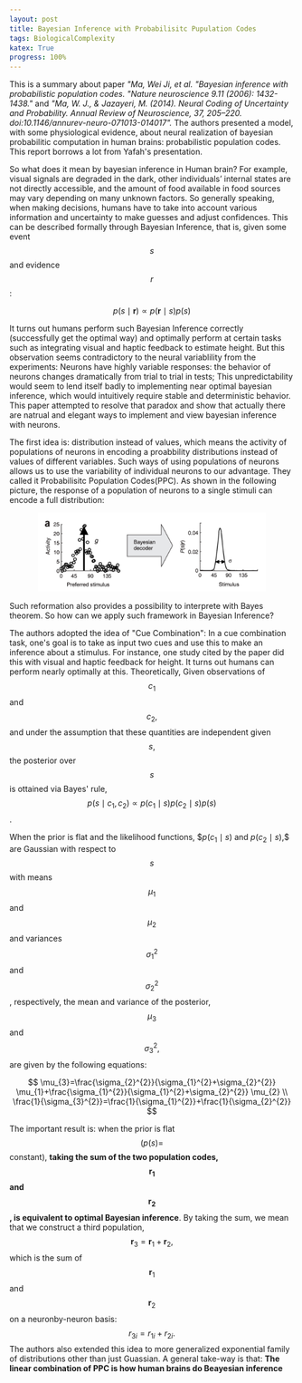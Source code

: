 ```yaml
---
layout: post
title: Bayesian Inference with Probabilisitc Pupulation Codes
tags: BiologicalComplexity
katex: True
progress: 100%
---
```

This is a summary about paper *"Ma, Wei Ji, et al. "Bayesian inference with probabilistic population codes. "Nature neuroscience 9.11 (2006): 1432-1438."* and *"Ma, W. J., & Jazayeri, M. (2014). Neural Coding of Uncertainty and Probability. Annual Review of Neuroscience, 37, 205–220. doi:10.1146/annurev-neuro-071013-014017".* The authors presented a model, with some physiological evidence, about neural realization of bayesian probabilitic computation in human brains: probabilistic population codes. This report borrows a lot from Yafah's presentation.<!--more-->


So what does it mean by bayesian inference in Human brain? For example, visual signals are degraded in the dark, other individuals’ internal states are not directly accessible, and the amount of food available in food sources may vary depending on many unknown factors. So generally speaking, when making decisions, humans have to take into account various information and uncertainty to make guesses and adjust confidences. This can be described formally through Bayesian Inference, that is, given some event $$s$$ and evidence $$r$$:

$$
p(s \mid \mathbf{r}) \propto p(\mathbf{r} \mid s) p(s)
$$

It turns out humans perform such Bayesian Inference correctly (successfully get the optimal way) and optimally perform at certain tasks such as integrating visual and haptic feedback to estimate height. But this observation seems contradictory to the neural variablility from the experiments: Neurons have highly variable responses: the behavior of neurons changes dramatically from trial to trial in tests; This unpredictability would seem to lend itself badly to implementing near optimal bayesian inference, which would intuitively require stable and deterministic behavior. This paper attempted to resolve that paradox and show that actually there are natrual and elegant ways to implement and view bayesian inference with neurons.

The first idea is: distribution instead of values, which means the activity of populations of neurons in encoding a proabbility distributions instead of values of different variables.  Such ways of using populations of neurons allows us to use the variability of individual neurons to our advantage. They called it Probabilisitc Population Codes(PPC). As shown in the following picture, the response of a population of neurons to a single stimuli can encode a full distribution:

<center><img src='https://raw.githubusercontent.com/minhuanli/imagehost/master/img/image-20210402131842390.png' alt="RGM" width="80%"/></center>

Such reformation also provides a possibility to interprete with Bayes theorem.  So how can we apply such framework in Bayesian Inference? 

The authors adopted the idea of "Cue Combination": In a cue combination task, one's goal is to take as input two cues and use this to make an inference about a stimulus. For instance, one study cited by the paper did this with visual and haptic feedback for height. It turns out humans can perform nearly optimally at this. Theoretically, Given observations of $$c_{1}$$ and $$c_{2},$$ and under the assumption that these quantities are independent given $$s,$$ the posterior over $$s$$ is ottained via Bayes' rule, $$p\left(s \mid c_{1}, c_{2}\right) \propto p\left(c_{1} \mid s\right) p\left(c_{2} \mid s\right) p(s)$$.

When the prior is flat and the likelihood functions, $$p\left(c_{1} \mid s\right)$ and $p\left(c_{2} \mid s\right),$$ are Gaussian with respect to $$s$$ with means $$\mu_{1}$$ and $$\mu_{2}$$ and variances $$\sigma_{1}^{2}$$ and $$\sigma_{2}^{2}$$, respectively, the mean and variance of the posterior, $$\mu_{3}$$ and $$\sigma_{3}^{2},$$ are given by the following equations: 

$$
\mu_{3}=\frac{\sigma_{2}^{2}}{\sigma_{1}^{2}+\sigma_{2}^{2}} \mu_{1}+\frac{\sigma_{1}^{2}}{\sigma_{1}^{2}+\sigma_{2}^{2}} \mu_{2} \\
\frac{1}{\sigma_{3}^{2}}=\frac{1}{\sigma_{1}^{2}}+\frac{1}{\sigma_{2}^{2}}
$$

The important result is: when the prior is flat $$(p(s)=$$ constant), **taking the sum of the two population codes, $$\mathbf{r}_{1}$$ and $$\mathbf{r}_{2}$$, is equivalent to optimal Bayesian inference**. By taking the sum, we mean that we construct a third population, $$\mathbf{r}_{3}=\mathbf{r}_{1}+\mathbf{r}_{2},$$ which is the sum of $$\mathbf{r}_{1}$$ and $$\mathbf{r}_{2}$$ on a neuronby-neuron basis: $$r_{3 i}=r_{1 i}+r_{2 i} .$$ The authors also  extended this idea to more generalized exponential family of distributions other than just Guassian. A general take-way is that: **The linear combination of PPC is how human brains do Beayesian inference**






